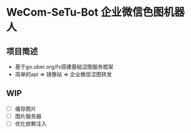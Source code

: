 # WeCom-SeTu-Bot 企业微信色图机器人
## 项目简述
+ 基于go.uber.org/fx搭建基础涩图服务框架
+ 简单的api => 镜像站 => 企业微信涩图转发

## WIP
+ [ ] 缓存图片
+ [ ] 图片服务器
+ [ ] 优化依赖注入